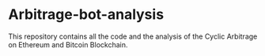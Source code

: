 # Arbitrage-bot-analysis
This repository contains all the code and the analysis of the Cyclic Arbitrage on Ethereum and Bitcoin Blockchain.
